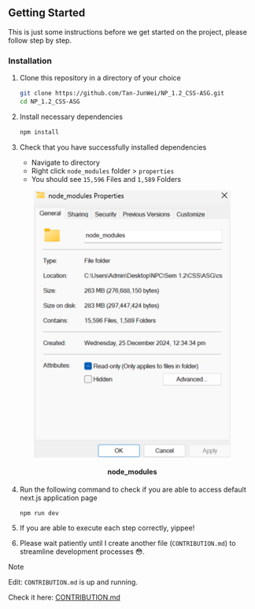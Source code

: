 ## Getting Started
This is just some instructions before we get started on the project, please follow step by step.

### Installation
1. Clone this repository in a directory of your choice
    ```bash
    git clone https://github.com/Tan-JunWei/NP_1.2_CSS-ASG.git
    cd NP_1.2_CSS-ASG
    ```

2. Install necessary dependencies
    ```bash
    npm install
    ```

3. Check that you have successfully installed dependencies
    - Navigate to directory
    - Right click `node_modules` folder > `properties`
    - You should see `15,596` Files and `1,589` Folders
<div align="center">
  <img align="center" width="400" src="./admin_pics/node_modules.png" alt="Example" />
  <h4>node_modules</h4>
</div>

4. Run the following command to check if you are able to access default next.js application page
    ```bash
    npm run dev
    ```

5. If you are able to execute each step correctly, yippee!

6. Please wait patiently until I create another file (`CONTRIBUTION.md`) to streamline development processes 😳.

> [!NOTE]
> Edit: `CONTRIBUTION.md` is up and running. 
>
> Check it here: [CONTRIBUTION.md](https://github.com/Tan-JunWei/NP_1.2_CSS-ASG/blob/master/CONTRIBUTION.md)
